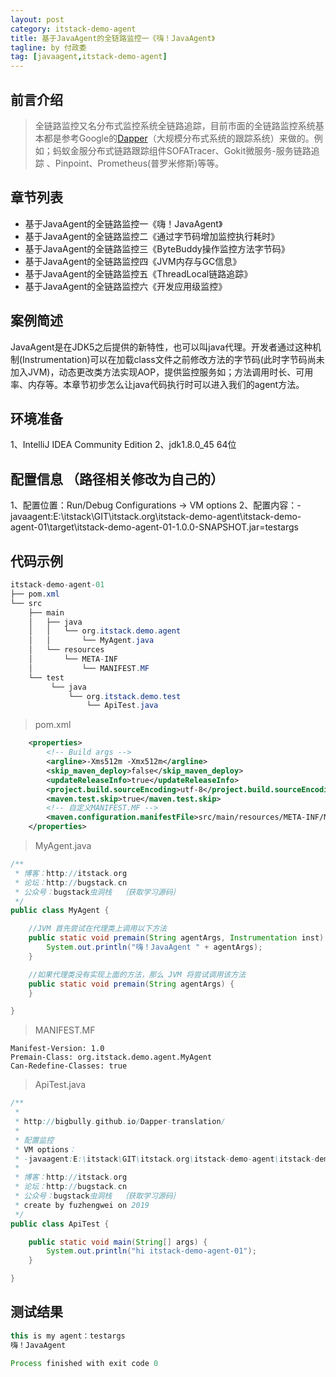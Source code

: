 ```yaml
---
layout: post
category: itstack-demo-agent
title: 基于JavaAgent的全链路监控一《嗨！JavaAgent》
tagline: by 付政委
tag: [javaagent,itstack-demo-agent]
---
```


## 前言介绍
>全链路监控又名分布式监控系统全链路追踪，目前市面的全链路监控系统基本都是参考Google的[Dapper](https://mp.weixin.qq.com/s?__biz=MzIxMDAwMDAxMw==&mid=2650724660&idx=1&sn=0f33d3386c7652bf536cb071e9f79921&chksm=8f6138d6b816b1c0d92fb75257da4fc8ddefb7ec53dfcad98dffec87740df455cc75aa7b4a5c&token=144816615&lang=zh_CN#rd)（大规模分布式系统的跟踪系统）来做的。例如；蚂蚁金服分布式链路跟踪组件SOFATracer、Gokit微服务-服务链路追踪 、Pinpoint、Prometheus(普罗米修斯)等等。

##  章节列表
- 基于JavaAgent的全链路监控一《嗨！JavaAgent》
- 基于JavaAgent的全链路监控二《通过字节码增加监控执行耗时》
- 基于JavaAgent的全链路监控三《ByteBuddy操作监控方法字节码》
- 基于JavaAgent的全链路监控四《JVM内存与GC信息》
- 基于JavaAgent的全链路监控五《ThreadLocal链路追踪》
- 基于JavaAgent的全链路监控六《开发应用级监控》

## 案例简述
JavaAgent是在JDK5之后提供的新特性，也可以叫java代理。开发者通过这种机制(Instrumentation)可以在加载class文件之前修改方法的字节码(此时字节码尚未加入JVM)，动态更改类方法实现AOP，提供监控服务如；方法调用时长、可用率、内存等。本章节初步怎么让java代码执行时可以进入我们的agent方法。

## 环境准备
1、IntelliJ IDEA Community Edition
2、jdk1.8.0_45 64位

## 配置信息 （路径相关修改为自己的）
1、配置位置：Run/Debug Configurations -> VM options
2、配置内容：-javaagent:E:\itstack\GIT\itstack.org\itstack-demo-agent\itstack-demo-agent-01\target\itstack-demo-agent-01-1.0.0-SNAPSHOT.jar=testargs

## 代码示例
```java
itstack-demo-agent-01
├── pom.xml
└── src
    ├── main
    │   ├── java
    │   │   └── org.itstack.demo.agent
    │   │       └── MyAgent.java
    │	└── resources
    │       └── META-INF
    │           └── MANIFEST.MF 	
    └── test
         └── java
             └── org.itstack.demo.test
                 └── ApiTest.java
```
>pom.xml

```xml
    <properties>
        <!-- Build args -->
        <argline>-Xms512m -Xmx512m</argline>
        <skip_maven_deploy>false</skip_maven_deploy>
        <updateReleaseInfo>true</updateReleaseInfo>
        <project.build.sourceEncoding>utf-8</project.build.sourceEncoding>
        <maven.test.skip>true</maven.test.skip>
        <!-- 自定义MANIFEST.MF -->
        <maven.configuration.manifestFile>src/main/resources/META-INF/MANIFEST.MF</maven.configuration.manifestFile>
    </properties>
```

>MyAgent.java

```java
/**
 * 博客：http://itstack.org
 * 论坛：http://bugstack.cn
 * 公众号：bugstack虫洞栈  ｛获取学习源码｝
 */
public class MyAgent {

    //JVM 首先尝试在代理类上调用以下方法
    public static void premain(String agentArgs, Instrumentation inst) {
        System.out.println("嗨！JavaAgent " + agentArgs);
    }

    //如果代理类没有实现上面的方法，那么 JVM 将尝试调用该方法
    public static void premain(String agentArgs) {
    }

}
```
>MANIFEST.MF

```
Manifest-Version: 1.0
Premain-Class: org.itstack.demo.agent.MyAgent
Can-Redefine-Classes: true

```
>ApiTest.java

```java
/**
 *
 * http://bigbully.github.io/Dapper-translation/
 *
 * 配置监控
 * VM options：
 * -javaagent:E:\itstack\GIT\itstack.org\itstack-demo-agent\itstack-demo-agent-01\target\itstack-demo-agent-01-1.0.0-SNAPSHOT.jar=testargs
 *
 * 博客：http://itstack.org
 * 论坛：http://bugstack.cn
 * 公众号：bugstack虫洞栈  ｛获取学习源码｝
 * create by fuzhengwei on 2019
 */
public class ApiTest {

    public static void main(String[] args) {
        System.out.println("hi itstack-demo-agent-01");
    }

}
```

## 测试结果

```java
this is my agent：testargs
嗨！JavaAgent

Process finished with exit code 0
```
